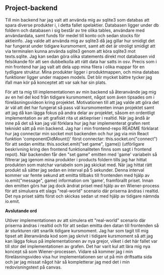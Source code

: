## Project-backend

Till min backend har jag valt att använda mig av sqlite3 som databas att spara diverse produkter i, i detta fallet spelaktier. Databasen ligger under db foldern och databasen i sig består av tre olika tables, användare med användardata, samt funds för medel till konto och sedan stocks för aktieinfo. Jag valde att använda mig av sqlite3 då jag gillar hur smidigt det har fungerat under tidigare kursmoment, samt att det är otroligt smidigt att via terminalen kunna använda sqlite3 genom att köra sqlite3 mot texts.sqlite. Jag kan sedan göra olika statements direkt mot databasen vid felsökande för att sen dubbelkolla att rätt data har satts in osv. Precis som i min frontend har jag valt att dela upp mina filera i olika mappar för en tydligare struktur. Mina produkter ligger i produktmappen, och mina databas funktioner ligger under mappen models. Det blir mycket bättre tycker jag ifall man kör på konceptet att var sak har sin plats. 

För att ta mig till implementationen av min backend så återanvände jag mig av en hel del kod från tidigare kursmoment, något som även tipsades om i föreläsningsvideon kring projektet. Motivationen till att jag valde att göra det är väl att det har fungerat så pass väl kursmomenten innan projektet samt att jag då kan lägga fokus på andra delar av projektet, såsom en ordentligt implementation av att grafiskt rita ut aktiepriser i realtid. När jag ändå är inne på det så kan jag väl förklara hur jag har implementerat grafen rent tekniskt sätt på min backend. Jag har i min frontend-repo README förklarat hur jag connectar min socket mot backenden och hur jag via min React funktion 'componentDidMount()' först connectar: this.socket.on("connect") för att sedan emitta: this.socket.emit("set game", (game)) (utförligare beskrivning kring den frontend funktionaliteten finns som sagt i frontend repot). När backenden får den "set game" emitten med 'game' variabeln så filtrerar jag igenom mina produkter i products foldern tills jag har hittat produkten som matchar variabeln som jag skickat med. När jag hittat rätt produkt så sätter jag sedan en interval på 5 sekunder. Denna interval kommer var femte sekund att emitta tillbaks till frontenden med hjälp av io.emit("message", game) information om 'game', framförallt priset. Innan den emitten görs har jag dock ändrat priset med hjälp av en Wiener-process för att simuluera ett slags "real-world" scenario där priserna ändras i realtid. Det nya priset sätts först och skickas sedan ut med hjälp av tidigare nämnda io.emit.  
            

**Avslutande ord**

Utöver implementationen av att simulera ett "real-world" scenario där priserna ändras i realtid och för att sedan emitta den datan till frontenden så är sturkturen rätt snarlik tidigare kursmoment. Jag har som tagit till mig tipset att återanvända kod som jag skrivit i tidigare kursmoment så att jag kan lägga fokus på implementationen av nya grejor, vilket i det här fallet var till stor del implementationen av grafen. Det har varit kul att lära mig nya koncept så som Wiener-processen. Vidare så kommer jag i min föreläsningsvideo visa hur implementationen ser ut på min driftsatta sida och jar jag missat något här så kompletterar jag  med det i min redovisningstext på canvas. 
